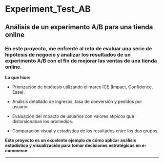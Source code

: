 # Experiment_Test_AB

## Análisis de un experimento A/B para una tienda online

### **En este proyecto, me enfrenté al reto de evaluar una serie de hipótesis de negocio y analizar los resultados de un experimento A/B con el fin de mejorar las ventas de una tienda online.**

**Lo que hice:**

- Priorización de hipótesis utilizando el marco ICE (Impact, Confidence, Ease).

- Análisis detallado de ingresos, tasa de conversión y pedidos por usuario.

- Evaluación del impacto de usuarios con valores atípicos que distorsionaban los promedios.

- Comparación visual y estadística de los resultados entre los dos grupos.

**Este proyecto es un excelente ejemplo de cómo aplicar análisis estadístico y visualización para tomar decisiones estratégicas en e-commerce.**

---
